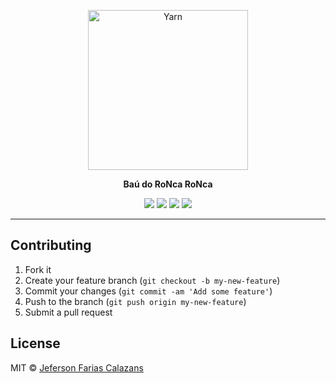 <p align="center">
  <a href="http://www.baudoroncaronca.com.br/">
    <img alt="Yarn" src="https://github.com/calazans10/baudoroncaronca.com.br/blob/master/app/assets/images/logo.png?raw=true" width="256">
  </a>
</p>

<p align="center"><strong>Baú do RoNca RoNca</strong></p>

<p align="center">
  <a href="https://circleci.com/gh/calazans10/baudoroncaronca.com.br"><img src="https://circleci.com/gh/calazans10/baudoroncaronca.com.br.svg?style=svg"></a>
  <a href="https://codeclimate.com/github/calazans10/baudoroncaronca.com.br"><img src="https://codeclimate.com/github/calazans10/baudoroncaronca.com.br/badges/gpa.svg"></a>
  <a href="https://codeclimate.com/github/calazans10/baudoroncaronca.com.br/coverage"><img src="https://codeclimate.com/github/calazans10/baudoroncaronca.com.br/badges/coverage.svg"></a>
  <a href="https://codeclimate.com/github/calazans10/baudoroncaronca.com.br"><img src="https://codeclimate.com/github/calazans10/baudoroncaronca.com.br/badges/issue_count.svg"></a>
</p>

---

## Contributing

1. Fork it
2. Create your feature branch (`git checkout -b my-new-feature`)
3. Commit your changes (`git commit -am 'Add some feature'`)
4. Push to the branch (`git push origin my-new-feature`)
5. Submit a pull request

## License

MIT © [Jeferson Farias Calazans](http://calazans10.com)
